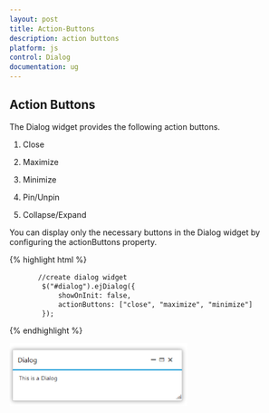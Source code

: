 ```yaml
---
layout: post
title: Action-Buttons
description: action buttons
platform: js
control: Dialog
documentation: ug
---
```


## Action Buttons

The Dialog widget provides the following action buttons.

1. Close

2. Maximize

3. Minimize

4. Pin/Unpin

5. Collapse/Expand

You can display only the necessary buttons in the Dialog widget by configuring the actionButtons property.

{% highlight html %}



           //create dialog widget
            $("#dialog").ejDialog({
                showOnInit: false,
                actionButtons: ["close", "maximize", "minimize"]
            });



{% endhighlight %}



![Alt text](Action-Buttons_Images\action-buttons_img1.png)

